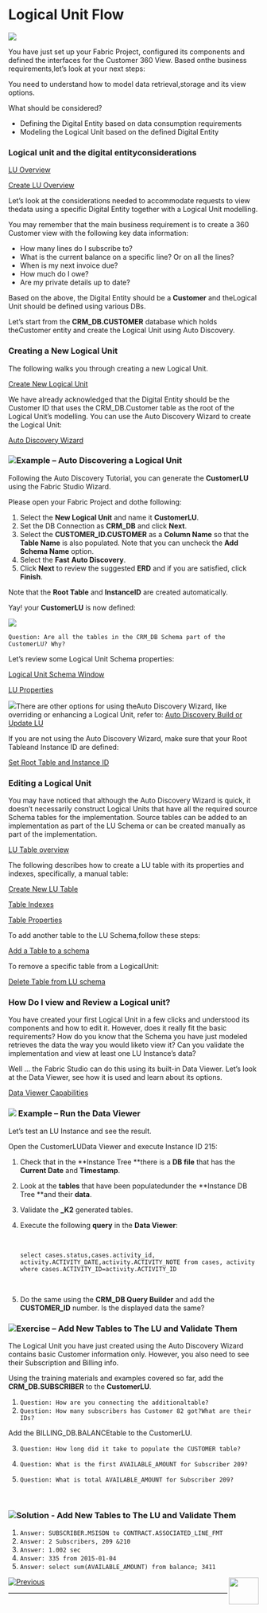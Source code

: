 #   Logical Unit Flow

 ![](/academy/Training_Level_1/03_fabric_basic_LU/images/fabric_main_flow_05.png)                                                    

You have just set up your Fabric Project, configured its components and defined the interfaces for the Customer 360 View. Based onthe business requirements,let’s look at your next steps:

You need to understand how to model data retrieval,storage and its view options.

What should be considered?

- Defining the Digital Entity based on data consumption requirements
- Modeling the Logical Unit based on the defined Digital Entity 

 

### Logical unit and the digital entityconsiderations

[LU Overview](/articles/03_logical_units/01_LU_overview.md)

[Create LU Overview](/articles/03_logical_units/02_create_a_logical_unit_flow.md)

Let’s look at the considerations needed to accommodate requests to view thedata using a specific Digital Entity together with a Logical Unit modelling.  

You may  remember that the main business requirement is to create a 360 Customer view with the following key data information:

- How many lines do I subscribe to? 
- What is the current balance on a specific line? Or on all the lines? 
- When is my next invoice due? 
- How much do I owe? 
- Are my private details up to date? 

 Based on the above, the Digital Entity should be a **Customer** and theLogical Unit should be defined using various DBs. 

Let’s start from the **CRM_DB.CUSTOMER** database which holds theCustomer entity and create the Logical Unit using Auto Discovery.

### Creating a New Logical Unit

The following walks you through creating a new Logical Unit.

[Create New Logical Unit](/articles/03_logical_units/05_create_a_new_LU_object.md)

We have already acknowledged that the Digital Entity should be the Customer ID that uses the CRM_DB.Customer table as the root of the Logical Unit’s modelling. You can use the Auto Discovery Wizard to create the Logical Unit:

[Auto Discovery Wizard](/articles/03_logical_units/06_auto_discovery_wizard.md)



### ![](/academy/Training_Level_1/03_fabric_basic_LU/images/example.png)Example – Auto Discovering a Logical Unit

Following the Auto Discovery Tutorial, you can generate the **CustomerLU** using the Fabric Studio Wizard. 

Please open your Fabric Project and dothe following:

1. Select the **New Logical Unit** and name it **CustomerLU**.
2. Set the DB Connection as **CRM_DB** and click **Next**.
3. Select the **CUSTOMER_ID.CUSTOMER** as a **Column Name** so that the **Table Name** is also populated. Note that you can uncheck the **Add Schema Name** option.
4. Select the **Fast** **Auto Discovery**.
5. Click **Next** to review the suggested **ERD** and if you are satisfied, click **Finish**.

Note that the **Root Table** and **InstanceID** are created automatically.

Yay! your **CustomerLU** is now defined:

![](/academy/Training_Level_1/03_fabric_basic_LU/images/CustomerLU.png) 

`Question: Are all the tables in the CRM_DB Schema part of the CustomerLU? Why?`



Let’s review some Logical Unit Schema properties:

[Logical Unit Schema Window](/articles/03_logical_units/03_LU_schema_window.md)

[LU Properties](/articles/03_logical_units/04_LU_properties.md)

   

![](/academy/Training_Level_1/03_fabric_basic_LU/images/information.png)There are other options for using theAuto Discovery Wizard, like overriding or enhancing a Logical Unit, refer to:   [Auto Discovery Build or Update LU](/articles/03_logical_units/07_build__or_update_an_LU_schema.md)

 

 If you are not using the Auto Discovery Wizard, make sure that your Root Tableand Instance ID are defined:

[Set Root Table and Instance ID](/articles/03_logical_units/08_define_root_table_and_instance_ID_LU_schema.md)

### Editing a Logical Unit

You may have noticed that although the Auto Discovery Wizard is quick, it doesn’t necessarily construct Logical Units that have all the required source Schema tables for the implementation. Source tables can be added to an implementation as part of the LU Schema or can be created manually as part of the implementation.

[LU Table overview](/articles/06_LU_tables/01_LU_tables_overview.md)

The following describes how to create a LU table with its properties and indexes, specifically, a manual table:

[Create New LU Table](/articles/06_LU_tables/02_create_an_LU_table.md)

[Table Indexes](/articles/06_LU_tables/03_table_indexes.md)

[Table Properties](/articles/06_LU_tables/04_table_properties.md)

To add another table to the LU Schema,follow these steps:

[Add a Table to a schema](/articles/03_logical_units/09_add_table_to_a_schema.md)

To remove a specific table from a LogicalUnit:

[Delete Table from LU schema](/articles/03_logical_units/10_delete_table_from_a_schema.md)

### How Do I view and Review a Logical unit?

You have created your first Logical Unit in a few clicks and understood its components and how to edit it. However, does it really fit the basic requirements? How do you know that the Schema you have just modeled retrieves the data the way you would liketo view it? Can you validate the implementation and view at least one LU Instance’s data?

Well … the Fabric Studio can do this using its built-in Data Viewer. Let’s look at the Data Viewer, see how it is used and learn about its options. 

[Data Viewer Capabilities](/articles/13_LUDB_viewer_and_studio_debug_capabilities/01_data_viewer.md)

 

###   ![](/academy/Training_Level_1/03_fabric_basic_LU/images/example.png)  Example – Run the Data Viewer 

Let’s test an LU Instance and see the result. 

Open the CustomerLUData Viewer and execute Instance ID 215:

1. Check that in the **Instance Tree **there is a **DB file** that has the **Current Date** and **Timestamp**.

2. Look at the **tables** that have been populatedunder the **Instance DB Tree **and their **data**.

3. Validate the **_K2** generated tables. 

4. Execute the following **query** in the **Data Viewer**:

   ​

   `select cases.status,cases.activity_id, activity.ACTIVITY_DATE,activity.ACTIVITY_NOTE from cases, activity where cases.ACTIVITY_ID=activity.ACTIVITY_ID` 

   ​

5. Do the same using the **CRM_DB Query Builder** and add the **CUSTOMER_ID** number. Is the displayed data the same?

 

### ![](/academy/Training_Level_1/03_fabric_basic_LU/images/Exercise.png)Exercise – Add New Tables to The LU and Validate Them

The Logical Unit you have just created using the Auto Discovery Wizard contains basic Customer information only. However, you also need to see their Subscription and Billing info.

Using the training materials and examples covered so far, add the **CRM_DB.SUBSCRIBER** to the **CustomerLU**. 

1. `Question: How are you connecting the additionaltable?`
2. `Question: How many subscribers has Customer 82 got?What are their IDs?`

Add the BILLING_DB.BALANCEtable to the CustomerLU.

3. `Question: How long did it take to populate the CUSTOMER table?`

4.    `Question: What is the first AVAILABLE_AMOUNT for Subscriber 209?`


5.    `Question: What is total AVAILABLE_AMOUNT for Subscriber 209?`

​       

### ![](/academy/Training_Level_1/03_fabric_basic_LU/images/Solution.png)Solution - Add New Tables to The  LU and Validate Them

1. `Answer: SUBSCRIBER.MSISDN to CONTRACT.ASSOCIATED_LINE_FMT`
2. `Answer: 2 Subscribers, 209 &210`
3. `Answer: 1.002 sec`
4. `Answer: 335 from 2015-01-04`
5. `Answer: select sum(AVAILABLE_AMOUNT) from balance; 3411`










[![Previous](/articles/images/Previous.png)](/academy/Training_Level_1/03_fabric_basic_LU/03_04_define_the_interfaces.md)[<img align="right" width="60" height="54" src="/articles/images/Next.png">](/academy/Training_Level_1/03_fabric_basic_LU/06_table_population_and_sync_strategies.md)

 

 

 

 

 

------

